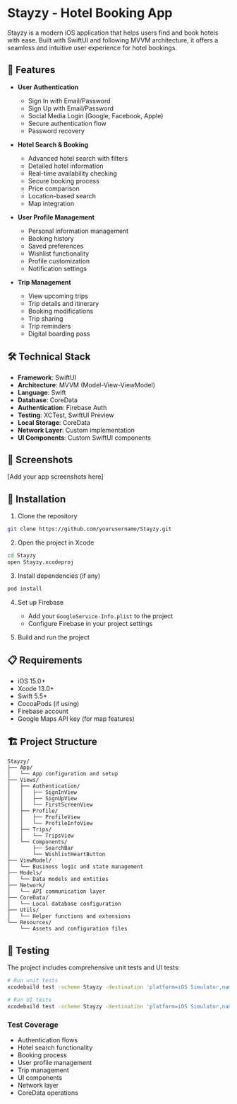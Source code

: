 # Stayzy - Hotel Booking App

Stayzy is a modern iOS application that helps users find and book hotels with ease. Built with SwiftUI and following MVVM architecture, it offers a seamless and intuitive user experience for hotel bookings.

## 🌟 Features

- **User Authentication**
  - Sign In with Email/Password
  - Sign Up with Email/Password
  - Social Media Login (Google, Facebook, Apple)
  - Secure authentication flow
  - Password recovery

- **Hotel Search & Booking**
  - Advanced hotel search with filters
  - Detailed hotel information
  - Real-time availability checking
  - Secure booking process
  - Price comparison
  - Location-based search
  - Map integration

- **User Profile Management**
  - Personal information management
  - Booking history
  - Saved preferences
  - Wishlist functionality
  - Profile customization
  - Notification settings

- **Trip Management**
  - View upcoming trips
  - Trip details and itinerary
  - Booking modifications
  - Trip sharing
  - Trip reminders
  - Digital boarding pass

## 🛠 Technical Stack

- **Framework**: SwiftUI
- **Architecture**: MVVM (Model-View-ViewModel)
- **Language**: Swift
- **Database**: CoreData
- **Authentication**: Firebase Auth
- **Testing**: XCTest, SwiftUI Preview
- **Local Storage**: CoreData
- **Network Layer**: Custom implementation
- **UI Components**: Custom SwiftUI components

## 📱 Screenshots

[Add your app screenshots here]

## 🔧 Installation

1. Clone the repository
```bash
git clone https://github.com/yourusername/Stayzy.git
```

2. Open the project in Xcode
```bash
cd Stayzy
open Stayzy.xcodeproj
```

3. Install dependencies (if any)
```bash
pod install
```

4. Set up Firebase
   - Add your `GoogleService-Info.plist` to the project
   - Configure Firebase in your project settings

5. Build and run the project

## 📋 Requirements

- iOS 15.0+
- Xcode 13.0+
- Swift 5.5+
- CocoaPods (if using)
- Firebase account
- Google Maps API key (for map features)

## 🏗 Project Structure

```
Stayzy/
├── App/
│   └── App configuration and setup
├── Views/
│   ├── Authentication/
│   │   ├── SignInView
│   │   ├── SignUpView
│   │   └── FirstScreenView
│   ├── Profile/
│   │   ├── ProfileView
│   │   └── ProfileInfoView
│   ├── Trips/
│   │   └── TripsView
│   └── Components/
│       ├── SearchBar
│       └── WishlistHeartButton
├── ViewModel/
│   └── Business logic and state management
├── Models/
│   └── Data models and entities
├── Network/
│   └── API communication layer
├── CoreData/
│   └── Local database configuration
├── Utils/
│   └── Helper functions and extensions
└── Resources/
    └── Assets and configuration files
```

## 🧪 Testing

The project includes comprehensive unit tests and UI tests:

```bash
# Run unit tests
xcodebuild test -scheme Stayzy -destination 'platform=iOS Simulator,name=iPhone 14'

# Run UI tests
xcodebuild test -scheme Stayzy -destination 'platform=iOS Simulator,name=iPhone 14' -only-testing:StayzyUITests
```

### Test Coverage
- Authentication flows
- Hotel search functionality
- Booking process
- User profile management
- Trip management
- UI components
- Network layer
- CoreData operations
